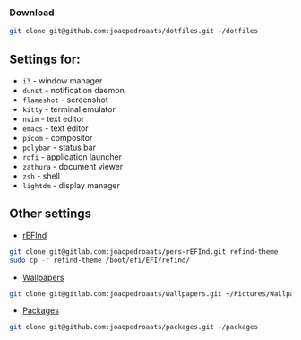 ### Download

```sh
git clone git@github.com:joaopedroaats/dotfiles.git ~/dotfiles
```


## Settings for:

- `i3` - window manager
- `dunst` -  notification daemon
- `flameshot` - screenshot
- `kitty` -  terminal emulator
- `nvim` - text editor
- `emacs` - text editor
- `picom` - compositor
- `polybar` - status bar
- `rofi` - application launcher
- `zathura` - document viewer
- `zsh` - shell
- `lightdm` - display manager


## Other settings

- [rEFInd](https://gitlab.com/joaopedroaats/pers-rEFInd)
```sh
git clone git@gitlab.com:joaopedroaats/pers-rEFInd.git refind-theme
sudo cp -r refind-theme /boot/efi/EFI/refind/
```
- [Wallpapers](https://gitlab.com/joaopedroaats/wallpapers)
```sh
git clone git@gitlab.com:joaopedroaats/wallpapers.git ~/Pictures/Wallpapers/
```
- [Packages](https://github.com/joaopedroaats/packages)
```sh
git clone git@github.com:joaopedroaats/packages.git ~/packages

```
